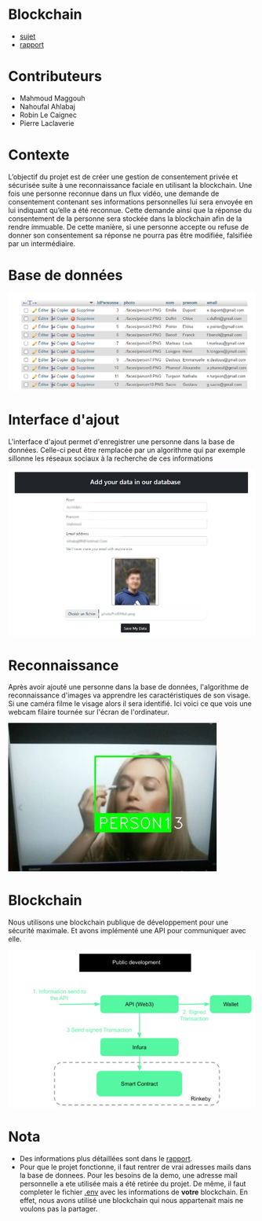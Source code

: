 # Blockchain

- [sujet](Sujet%201.pdf)
- [rapport](LACLAVERIE_LE-CAIGNEC_MAGGOUH_AHLABAJ.pdf)

# Contributeurs
- Mahmoud Maggouh
- Nahoufal Ahlabaj
- Robin Le Caignec
- Pierre Laclaverie

# Contexte
L’objectif du projet est de créer une gestion de consentement privée et sécurisée
suite à une reconnaissance faciale en utilisant la blockchain.
Une fois une personne reconnue dans un flux vidéo, une demande de
consentement contenant ses informations personnelles lui sera envoyée en lui indiquant
qu’elle a été reconnue. Cette demande ainsi que la réponse du consentement de la
personne sera stockée dans la blockchain afin de la rendre immuable. De cette manière, si
une personne accepte ou refuse de donner son consentement sa réponse ne pourra pas être
modifiée, falsifiée par un intermédiaire.

# Base de données

![bdd](Ress/BDD.jpg)

# Interface d'ajout

L'interface d'ajout permet d'enregistrer une personne dans la base de données. Celle-ci peut être remplacée par un algorithme qui par exemple sillonne les réseaux sociaux à la recherche de ces informations

![add](Ress/add.jpg)

# Reconnaissance

Après avoir ajouté une personne dans la base de données, l'algorithme de reconnaissance d'images va apprendre les caractéristiques de son visage. Si une caméra filme le visage alors il sera identifié.
Ici voici ce que vois une webcam filaire tournée sur l'écran de l'ordinateur.

![rec](Ress/recognize%20.jpg)

# Blockchain 

Nous utilisons une blockchain publique de développement pour une sécurité maximale. Et avons implémenté une API pour communiquer avec elle.

![block](Ress/blockchqin.jpg)

# Nota 

- Des informations plus détaillées sont dans le [rapport](LACLAVERIE_LE-CAIGNEC_MAGGOUH_AHLABAJ.pdf).
- Pour que le projet fonctionne, il faut rentrer de vrai adresses mails dans la base de donnees. Pour les besoins de la demo, une adresse mail personnelle a ete utilisée mais a été retirée du projet. De même, il faut completer le fichier [.env](BigBrother/blockchain/.env) avec les informations de **votre** blockchain. En effet, nous avons utilisé une blockchain qui nous appartenait mais ne voulons pas la partager.